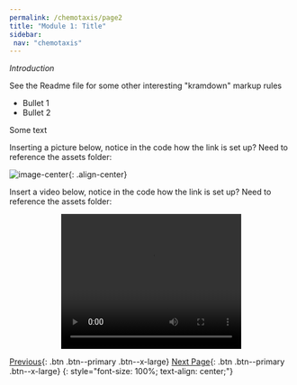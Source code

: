 ```yaml
---
permalink: /chemotaxis/page2
title: "Module 1: Title"
sidebar: 
 nav: "chemotaxis"
---
```


*Introduction*

See the Readme file for some other interesting "kramdown" markup rules

* Bullet 1
* Bullet 2

Some text

Inserting a picture below, notice in the code how the link is set up? Need to reference the assets folder:  

![image-center](../assets/images/motifs_norm_graph.png){: .align-center}

Insert a video below, notice in the code how the link is set up? Need to reference the assets folder: 

<div style="text-align:center">
	<video width="320" height="240" controls>
	  <source type="video/mp4" src="../assets/random_walk_1.mp4">
	</video>
</div>

[Previous](page1){: .btn .btn--primary .btn--x-large} [Next Page](#){: .btn .btn--primary .btn--x-large}
{: style="font-size: 100%; text-align: center;"}


